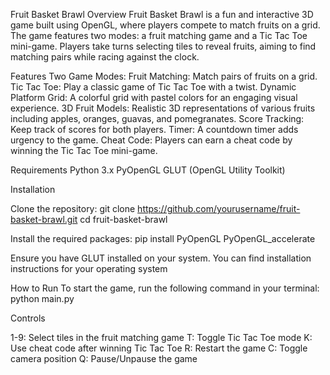 Fruit Basket Brawl
Overview
Fruit Basket Brawl is a fun and interactive 3D game built using OpenGL, where players compete to match fruits on a grid. The game features two modes: a fruit matching game and a Tic Tac Toe mini-game. Players take turns selecting tiles to reveal fruits, aiming to find matching pairs while racing against the clock.

Features
Two Game Modes:
Fruit Matching: Match pairs of fruits on a grid.
Tic Tac Toe: Play a classic game of Tic Tac Toe with a twist.
Dynamic Platform Grid: A colorful grid with pastel colors for an engaging visual experience.
3D Fruit Models: Realistic 3D representations of various fruits including apples, oranges, guavas, and pomegranates.
Score Tracking: Keep track of scores for both players.
Timer: A countdown timer adds urgency to the game.
Cheat Code: Players can earn a cheat code by winning the Tic Tac Toe mini-game.


Requirements
Python 3.x
PyOpenGL
GLUT (OpenGL Utility Toolkit)


Installation

Clone the repository: git clone https://github.com/yourusername/fruit-basket-brawl.git
cd fruit-basket-brawl

Install the required packages: pip install PyOpenGL PyOpenGL_accelerate

Ensure you have GLUT installed on your system. You can find installation instructions for your operating system

How to Run
To start the game, run the following command in your terminal: python main.py



Controls


1-9: Select tiles in the fruit matching game
T: Toggle Tic Tac Toe mode
K: Use cheat code after winning Tic Tac Toe
R: Restart the game
C: Toggle camera position
Q: Pause/Unpause the game



